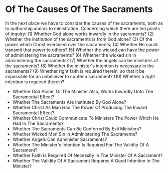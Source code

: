# Of The Causes Of The Sacraments

In the next place we have to consider the causes of the sacraments, both as to authorship and as to ministration. Concerning which there are ten points of inquiry:
(1) Whether God alone works inwardly in the sacraments?
(2) Whether the institution of the sacraments is from God alone?
(3) Of the power which Christ exercised over the sacraments;
(4) Whether He could transmit that power to others?
(5) Whether the wicked can have the power of administering the sacraments?
(6) Whether the wicked sin in administering the sacraments?
(7) Whether the angels can be ministers of the sacraments?
(8) Whether the minister's intention is necessary in the sacraments?
(9) Whether right faith is required therein; so that it be impossible for an unbeliever to confer a sacrament?
(10) Whether a right intention is required therein?

* Whether God Alone, Or The Minister Also, Works Inwardly Unto The Sacramental Effect?
* Whether The Sacraments Are Instituted By God Alone?
* Whether Christ As Man Had The Power Of Producing The Inward Sacramental Effect?
* Whether Christ Could Communicate To Ministers The Power Which He Had In The Sacraments?
* Whether The Sacraments Can Be Conferred By Evil Ministers?
* Whether Wicked Men Sin In Administering The Sacraments?
* Whether Angels Can Administer Sacraments?
* Whether The Minister's Intention Is Required For The Validity Of A Sacrament?
* Whether Faith Is Required Of Necessity In The Minister Of A Sacrament?
* Whether The Validity Of A Sacrament Requires A Good Intention In The Minister?